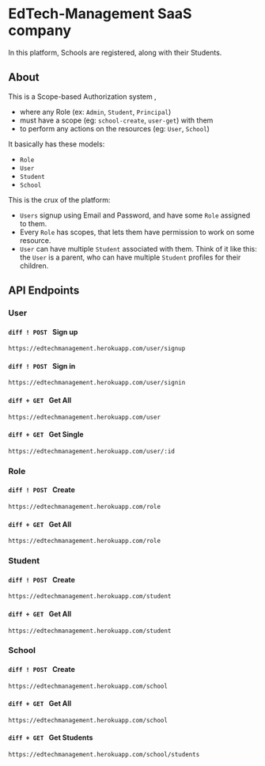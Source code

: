 # EdTech-Management SaaS company
In this platform, Schools are registered, along with their Students.

## About
This is a Scope-based Authorization system ,
- where any Role (ex: `Admin`, `Student`, `Principal`)
- must have a scope (eg: `school-create`, `user-get`) with them
- to perform any actions on the resources (eg: `User`, `School`)

It basically has these models:
- `Role`
- `User`
- `Student`
- `School`

This is the crux of the platform:

- `Users` signup using Email and Password, and have some `Role` assigned to them.
- Every `Role` has scopes, that lets them have permission to work on some resource.
- `User` can have multiple `Student` associated with them. Think of it like this: the `User` is a parent, who can have multiple `Student` profiles for their children.

## API Endpoints

### User
#### ```diff ! POST ``` Sign up
`https://edtechmanagement.herokuapp.com/user/signup`
#### ```diff ! POST ``` Sign in
`https://edtechmanagement.herokuapp.com/user/signin`
#### ```diff + GET ``` Get All
`https://edtechmanagement.herokuapp.com/user`
#### ```diff + GET ``` Get Single
`https://edtechmanagement.herokuapp.com/user/:id`

### Role
#### ```diff ! POST ``` Create
`https://edtechmanagement.herokuapp.com/role`
#### ```diff + GET ``` Get All
`https://edtechmanagement.herokuapp.com/role`

### Student
#### ```diff ! POST ``` Create
`https://edtechmanagement.herokuapp.com/student`
#### ```diff + GET ``` Get All
`https://edtechmanagement.herokuapp.com/student`

### School
#### ```diff ! POST ``` Create
`https://edtechmanagement.herokuapp.com/school`
#### ```diff + GET ``` Get All
`https://edtechmanagement.herokuapp.com/school`
#### ```diff + GET ``` Get Students
`https://edtechmanagement.herokuapp.com/school/students`
